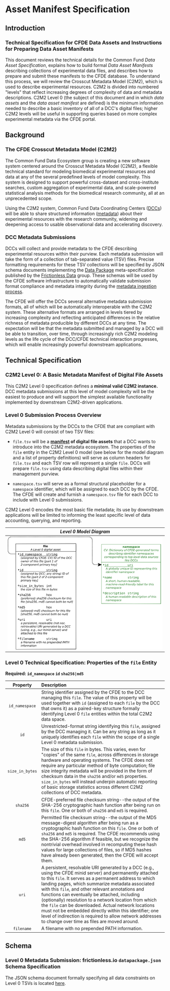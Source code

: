 # Asset Manifest Specification
## Introduction
### Technical Specification for CFDE Data Assets and Instructions for Preparing Data Asset Manifests
This document reviews the technical details for the Common Fund _Data Asset Specification_, explains how to build formal _Data Asset Manifests_ describing collections of experimental data files, and describes how to prepare and submit these manifests to the CFDE database. To understand this process, we will review the Crosscut Metadata Model (C2M2), which is used to describe experimental resources. C2M2 is divided into numbered "levels" that reflect increasing degrees of complexity of data and metadata descriptions. C2M2 Level 0 (the subject of this document and in which _data assets_ and the _data asset manifest_ are defined) is the minimum information needed to describe a basic inventory of all of a DCC's digital files; higher C2M2 levels will be useful in supporting queries based on more complex experimental metadata via the CFDE portal.

## Background
### The CFDE Crosscut Metadata Model (C2M2)

The Common Fund Data Ecosystem group is creating a new software system centered around the Crosscut Metadata Model (C2M2), a flexible technical standard for modeling biomedical experimental resources and data at any of the several predefined levels of model complexity. This system is designed to support powerful cross-dataset and cross-institute searches, custom aggregation of experimental data, and scale-powered statistical analysis methods for the biomedical research community, all at an unprecedented scope.

Using the C2M2 system, Common Fund Data Coordinating Centers ([DCCs](../draft-CFDE_glossary/glossary.md#DCCs)) will be able to share structured information ([metadata](../draft-CFDE_glossary/glossary.md#metadata)) about their experimental resources with the research community, widening and deepening access to usable observational data and accelerating discovery.

### DCC Metadata Submissions

DCCs will collect and provide metadata to the CFDE describing experimental resources within their purview. Each metadata submission will take the form of a collection of tab-separated value (TSV) files. Precise formatting requirements for these TSV collections will be specified by JSON schema documents implementing the [Data Package](http://frictionlessdata.io/docs/data-package/) meta-specification published by the [Frictionless Data](http://frictionlessdata.io/) group. These schemas will be used by the CFDE software infrastructure to automatically validate submission format compliance and metadata integrity during the [metadata ingestion process](../draft-CFDE_glossary/glossary.md#DCC-data-ingestion-process).

The CFDE will offer the DCCs several alternative metadata submission formats, all of which will be automatically interoperable with the
C2M2 system. These alternative formats are arranged in levels tiered by increasing complexity and reflecting anticipated differences in the relative richness of metadata producible by different DCCs at any time. The expectation will be that the metadata submitted and managed by a DCC will be able to transition, over time, through increasingly rich C2M2 modeling levels as the life cycle of the DCC/CFDE technical interaction progresses, which will enable increasingly powerful downstream applications.

## Technical Specification
### C2M2 Level 0: A Basic Metadata Manifest of Digital File Assets

This C2M2 Level 0 specification defines a **minimal valid C2M2 instance.** DCC metadata submissions at this level of model complexity will be the easiest to produce and will support the simplest available functionality implemented by downstream C2M2-driven applications.

### Level 0 Submission Process Overview

Metadata submissions by the DCCs to the CFDE that are compliant with C2M2 Level 0 will consist of two TSV files:

- `file.tsv` will be a **[manifest](../draft-CFDE_glossary/glossary.md#CFDE-asset-manifest) of digital file assets** that a DCC wants to introduce into the C2M2 metadata ecosystem. The properties of the `file` entity in the C2M2 Level 0 model (see below for the model
diagram and a list of property definitions) will serve as column headers for `file.tsv` and each TSV row will represent a
single `file`. DCCs will prepare `file.tsv` using data describing digital files within their management purview.

- `namespace.tsv` will serve as a formal structural placeholder for a `namespace` identifier, which will be assigned to each DCC by the CFDE. The CFDE will create and furnish a `namespace.tsv` file for each DCC to include with Level 0 submissions.

C2M2 Level 0 encodes the most basic file metadata; its use by downstream applications will be limited to informing the least specific level of data accounting, querying, and reporting.

|_Level 0 Model Diagram_|
|:---:|
|![Level 0 model diagram](../draft-C2M2_ER_diagrams/Level-0-C2M2-model.no_borders.post_SVG.png "Level 0 model diagram")|

### Level 0 Technical Specification: Properties of the `file` Entity

**Required: `id_namespace` `id` `sha256|md5`**

|Property|Description|
|:---:|:---|
| `id_namespace` | String identifier assigned by the CFDE to the DCC managing this `file`. The value of this property will be used together with `id` (assigned to each `file` by the DCC that owns it) as a paired-key structure formally identifying Level 0 `file` entities within the total C2M2 data space.|
| `id` | Unrestricted-format string identifying this `file`, assigned by the DCC managing it. Can be any string as long as it uniquely identifies each `file` within the scope of a single Level 0 metadata submission. |
| `size_in_bytes` | The size of this `file` in bytes. This varies, even for "copies" of the same `file`, across differences in storage hardware and operating systems. The CFDE does not require any particular method of byte computation; file size integrity metadata will be provided in the form of checksum data in the `sha256` and/or `md5` properties. `size_in_bytes` will instead underpin automatic reporting of basic storage statistics across different C2M2 collections of DCC metadata.|
| `sha256` | CFDE-preferred file checksum string--the output of the SHA-256 cryptographic hash function after being run on this `file`. One or both of `sha256` and `md5` is required. |
| `md5` | Permitted file checksum string--the output of the MD5 message-digest algorithm after being run as a cryptographic hash function on this `file`. One or both of `sha256` and `md5` is required. The CFDE recommends using the SHA-256 algorithm if feasible, but we recognize the nontrivial overhead involved in recomputing these hash values for large collections of files, so if MD5 hashes have already been generated, then the CFDE will accept them. |
| `uri` | A persistent, resolvable URI generated by a DCC (e.g., using the CFDE minid server) and permanently attached to this `file`. It serves as a permanent address to which landing pages, which summarize metadata associated with this `file`, and other relevant annotations and functions can eventually be attached, including (optionally) resolution to a network location from which the `file` can be downloaded. Actual network locations must not be embedded directly within this identifier; one level of indirection is required to allow network addresses to change over time as files are moved around. |
| `filename` | A filename with no prepended PATH information. |

## Schema
### Level 0 Metadata Submission: frictionless.io `datapackage.json` Schema Specification

The JSON schema document formally specifying all data constraints on Level 0 TSVs is located
[here](../draft-C2M2_JSON_Schema_datapackage_specs/Level_0_datapackage_spec.json).


